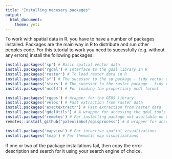 ```yaml
---
title: "Installing necesary packages"
output: 
  html_document: 
    theme: yeti
---
```


To work with spatial data in R, you have to have a number of packages installed. Packages are the main way in R to distribute and run other peoples code.
For this tutorial to work you need to sucessfully (e.g. without any errors) install the following packages:


```r
install.packages('sp') # Basic spatial vector data
install.packages('rgdal') # Interface to the gdal library in R
install.packages('raster') # To load raster data in R
install.packages('sf') # The sucessor to the sp package - tidy vector data
install.packages('stars') # The sucessor to the raster package - tidy raster data
install.packages('ncdf4') # For loading the propertiary ncdf format

install.packages('rgeos') # Wrapper for the GEOS library
install.packages('velox') # Fast extraction from raster data 
install.packages('exactextractr') # Fast extraction from raster data 
install.packages('gdalUtils') # A wrapper for accessing the gdal tools within R 
install.packages('remotes') # For installing package not available on CRAN, but github only
remotes::install_github("paleolimbot/qgisprocess") # A wrapper for accessing qgis functions within R (requires QGIS to be installed)

install.packages('mapview') # For intactive spatial visualizations
install.packages('tmap') # For thematic map visualizations
```

If one or two of the package installations fail, then copy the error description and search for it using your search engine of choice.
